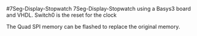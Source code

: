 #7Seg-Display-Stopwatch
7Seg-Display-Stopwatch using a Basys3 board and VHDL. Switch0 is the reset for the clock

The Quad SPI memory can be flashed to replace the original memory. 

